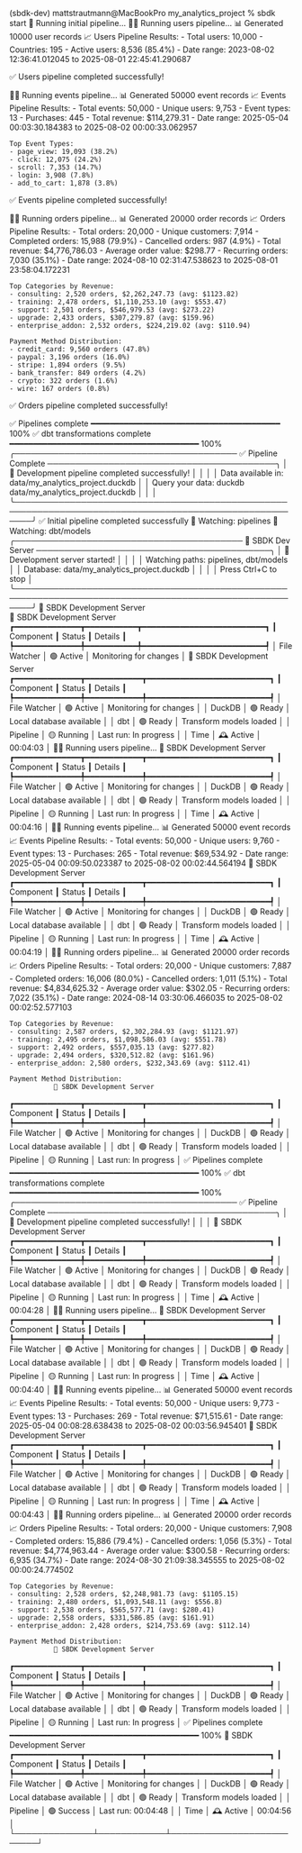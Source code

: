 (sbdk-dev) mattstrautmann@MacBookPro my_analytics_project % sbdk start
🚀 Running initial pipeline...
🏃‍♂️ Running users pipeline...
📊 Generated 10000 user records
📈 Users Pipeline Results:
    - Total users: 10,000
    - Countries: 195
    - Active users: 8,536 (85.4%)
    - Date range: 2023-08-02 12:36:41.012045 to 2025-08-01 22:45:41.290687
    
✅ Users pipeline completed successfully!

🏃‍♂️ Running events pipeline...
📊 Generated 50000 event records
📈 Events Pipeline Results:
    - Total events: 50,000
    - Unique users: 9,753
    - Event types: 13
    - Purchases: 445
    - Total revenue: $114,279.31
    - Date range: 2025-05-04 00:03:30.184383 to 2025-08-02 00:00:33.062957

    Top Event Types:
    - page_view: 19,093 (38.2%)
    - click: 12,075 (24.2%)
    - scroll: 7,353 (14.7%)
    - login: 3,908 (7.8%)
    - add_to_cart: 1,878 (3.8%)
✅ Events pipeline completed successfully!

🏃‍♂️ Running orders pipeline...
📊 Generated 20000 order records
📈 Orders Pipeline Results:
    - Total orders: 20,000
    - Unique customers: 7,914
    - Completed orders: 15,988 (79.9%)
    - Cancelled orders: 987 (4.9%)
    - Total revenue: $4,776,786.03
    - Average order value: $298.77
    - Recurring orders: 7,030 (35.1%)
    - Date range: 2024-08-10 02:31:47.538623 to 2025-08-01 23:58:04.172231

    Top Categories by Revenue:
    - consulting: 2,520 orders, $2,262,247.73 (avg: $1123.82)
    - training: 2,478 orders, $1,110,253.10 (avg: $553.47)
    - support: 2,501 orders, $546,979.53 (avg: $273.22)
    - upgrade: 2,433 orders, $307,279.87 (avg: $159.96)
    - enterprise_addon: 2,532 orders, $224,219.02 (avg: $110.94)

    Payment Method Distribution:
    - credit_card: 9,560 orders (47.8%)
    - paypal: 3,196 orders (16.0%)
    - stripe: 1,894 orders (9.5%)
    - bank_transfer: 849 orders (4.2%)
    - crypto: 322 orders (1.6%)
    - wire: 167 orders (0.8%)
✅ Orders pipeline completed successfully!

  ✅ Pipelines complete           ━━━━━━━━━━━━━━━━━━━━━━━━━━━━━━━━━━━━━━━━ 100%
  ✅ dbt transformations complete ━━━━━━━━━━━━━━━━━━━━━━━━━━━━━━━━━━━━━━━━ 100%
╭──────────────────────────────────────── ✅ Pipeline Complete ─────────────────────────────────────────╮
│ 🎉 Development pipeline completed successfully!                                                       │
│                                                                                                       │
│ Data available in: data/my_analytics_project.duckdb                                                   │
│ Query your data: duckdb data/my_analytics_project.duckdb                                              │
│                                                                                                       │
╰───────────────────────────────────────────────────────────────────────────────────────────────────────╯
✅ Initial pipeline completed successfully
👀 Watching: pipelines
👀 Watching: dbt/models
╭───────────────────────────────────────── 🚀 SBDK Dev Server ──────────────────────────────────────────╮
│ 🎉 Development server started!                                                                        │
│                                                                                                       │
│ Watching paths: pipelines, dbt/models                                                                 │
│ Database: data/my_analytics_project.duckdb                                                            │
│                                                                                                       │
│ Press Ctrl+C to stop                                                                                  │
╰───────────────────────────────────────────────────────────────────────────────────────────────────────╯
              🚀 SBDK Development Server               
              🚀 SBDK Development Server               
┏━━━━━━━━━━━━━━┳━━━━━━━━━━━┳━━━━━━━━━━━━━━━━━━━━━━━━━━┓
┃ Component    ┃ Status    ┃ Details                  ┃
┡━━━━━━━━━━━━━━╇━━━━━━━━━━━╇━━━━━━━━━━━━━━━━━━━━━━━━━━┩
│ File Watcher │ 🟢 Active │ Monitoring for changes   │
               🚀 SBDK Development Server               
┏━━━━━━━━━━━━━━┳━━━━━━━━━━━━┳━━━━━━━━━━━━━━━━━━━━━━━━━━┓
┃ Component    ┃ Status     ┃ Details                  ┃
┡━━━━━━━━━━━━━━╇━━━━━━━━━━━━╇━━━━━━━━━━━━━━━━━━━━━━━━━━┩
│ File Watcher │ 🟢 Active  │ Monitoring for changes   │
│ DuckDB       │ 🟢 Ready   │ Local database available │
│ dbt          │ 🟢 Ready   │ Transform models loaded  │
│ Pipeline     │ 🟡 Running │ Last run: In progress    │
│ Time         │ 🕰️ Active   │ 00:04:03                 │
🏃‍♂️ Running users pipeline...
               🚀 SBDK Development Server               
┏━━━━━━━━━━━━━━┳━━━━━━━━━━━━┳━━━━━━━━━━━━━━━━━━━━━━━━━━┓
┃ Component    ┃ Status     ┃ Details                  ┃
┡━━━━━━━━━━━━━━╇━━━━━━━━━━━━╇━━━━━━━━━━━━━━━━━━━━━━━━━━┩
│ File Watcher │ 🟢 Active  │ Monitoring for changes   │
│ DuckDB       │ 🟢 Ready   │ Local database available │
│ dbt          │ 🟢 Ready   │ Transform models loaded  │
│ Pipeline     │ 🟡 Running │ Last run: In progress    │
│ Time         │ 🕰️ Active   │ 00:04:16                 │
🏃‍♂️ Running events pipeline...
📊 Generated 50000 event records
📈 Events Pipeline Results:
    - Total events: 50,000
    - Unique users: 9,760
    - Event types: 13
    - Purchases: 265
    - Total revenue: $69,534.92
    - Date range: 2025-05-04 00:09:50.023387 to 2025-08-02 00:02:44.564194
               🚀 SBDK Development Server               
┏━━━━━━━━━━━━━━┳━━━━━━━━━━━━┳━━━━━━━━━━━━━━━━━━━━━━━━━━┓
┃ Component    ┃ Status     ┃ Details                  ┃
┡━━━━━━━━━━━━━━╇━━━━━━━━━━━━╇━━━━━━━━━━━━━━━━━━━━━━━━━━┩
│ File Watcher │ 🟢 Active  │ Monitoring for changes   │
│ DuckDB       │ 🟢 Ready   │ Local database available │
│ dbt          │ 🟢 Ready   │ Transform models loaded  │
│ Pipeline     │ 🟡 Running │ Last run: In progress    │
│ Time         │ 🕰️ Active   │ 00:04:19                 │
🏃‍♂️ Running orders pipeline...
📊 Generated 20000 order records
📈 Orders Pipeline Results:
    - Total orders: 20,000
    - Unique customers: 7,887
    - Completed orders: 16,006 (80.0%)
    - Cancelled orders: 1,011 (5.1%)
    - Total revenue: $4,834,625.32
    - Average order value: $302.05
    - Recurring orders: 7,022 (35.1%)
    - Date range: 2024-08-14 03:30:06.466035 to 2025-08-02 00:02:52.577103

    Top Categories by Revenue:
    - consulting: 2,587 orders, $2,302,284.93 (avg: $1121.97)
    - training: 2,495 orders, $1,098,586.03 (avg: $551.78)
    - support: 2,492 orders, $557,035.13 (avg: $277.82)
    - upgrade: 2,494 orders, $320,512.82 (avg: $161.96)
    - enterprise_addon: 2,580 orders, $232,343.69 (avg: $112.41)

    Payment Method Distribution:
               🚀 SBDK Development Server               
┏━━━━━━━━━━━━━━┳━━━━━━━━━━━━┳━━━━━━━━━━━━━━━━━━━━━━━━━━┓
┃ Component    ┃ Status     ┃ Details                  ┃
┡━━━━━━━━━━━━━━╇━━━━━━━━━━━━╇━━━━━━━━━━━━━━━━━━━━━━━━━━┩
│ File Watcher │ 🟢 Active  │ Monitoring for changes   │
│ DuckDB       │ 🟢 Ready   │ Local database available │
│ dbt          │ 🟢 Ready   │ Transform models loaded  │
│ Pipeline     │ 🟡 Running │ Last run: In progress    │
  ✅ Pipelines complete           ━━━━━━━━━━━━━━━━━━━━━━━━━━━━━━━━━━━━━━━━ 100%
  ✅ dbt transformations complete ━━━━━━━━━━━━━━━━━━━━━━━━━━━━━━━━━━━━━━━━ 100%
╭──────────────────────────────────────── ✅ Pipeline Complete ─────────────────────────────────────────╮
│ 🎉 Development pipeline completed successfully!                                                       │
│                                                                                                       │
               🚀 SBDK Development Server               
┏━━━━━━━━━━━━━━┳━━━━━━━━━━━━┳━━━━━━━━━━━━━━━━━━━━━━━━━━┓
┃ Component    ┃ Status     ┃ Details                  ┃
┡━━━━━━━━━━━━━━╇━━━━━━━━━━━━╇━━━━━━━━━━━━━━━━━━━━━━━━━━┩
│ File Watcher │ 🟢 Active  │ Monitoring for changes   │
│ DuckDB       │ 🟢 Ready   │ Local database available │
│ dbt          │ 🟢 Ready   │ Transform models loaded  │
│ Pipeline     │ 🟡 Running │ Last run: In progress    │
│ Time         │ 🕰️ Active   │ 00:04:28                 │
🏃‍♂️ Running users pipeline...
               🚀 SBDK Development Server               
┏━━━━━━━━━━━━━━┳━━━━━━━━━━━━┳━━━━━━━━━━━━━━━━━━━━━━━━━━┓
┃ Component    ┃ Status     ┃ Details                  ┃
┡━━━━━━━━━━━━━━╇━━━━━━━━━━━━╇━━━━━━━━━━━━━━━━━━━━━━━━━━┩
│ File Watcher │ 🟢 Active  │ Monitoring for changes   │
│ DuckDB       │ 🟢 Ready   │ Local database available │
│ dbt          │ 🟢 Ready   │ Transform models loaded  │
│ Pipeline     │ 🟡 Running │ Last run: In progress    │
│ Time         │ 🕰️ Active   │ 00:04:40                 │
🏃‍♂️ Running events pipeline...
📊 Generated 50000 event records
📈 Events Pipeline Results:
    - Total events: 50,000
    - Unique users: 9,773
    - Event types: 13
    - Purchases: 269
    - Total revenue: $71,515.61
    - Date range: 2025-05-04 00:08:28.638438 to 2025-08-02 00:03:56.945401
               🚀 SBDK Development Server               
┏━━━━━━━━━━━━━━┳━━━━━━━━━━━━┳━━━━━━━━━━━━━━━━━━━━━━━━━━┓
┃ Component    ┃ Status     ┃ Details                  ┃
┡━━━━━━━━━━━━━━╇━━━━━━━━━━━━╇━━━━━━━━━━━━━━━━━━━━━━━━━━┩
│ File Watcher │ 🟢 Active  │ Monitoring for changes   │
│ DuckDB       │ 🟢 Ready   │ Local database available │
│ dbt          │ 🟢 Ready   │ Transform models loaded  │
│ Pipeline     │ 🟡 Running │ Last run: In progress    │
│ Time         │ 🕰️ Active   │ 00:04:43                 │
🏃‍♂️ Running orders pipeline...
📊 Generated 20000 order records
📈 Orders Pipeline Results:
    - Total orders: 20,000
    - Unique customers: 7,908
    - Completed orders: 15,886 (79.4%)
    - Cancelled orders: 1,056 (5.3%)
    - Total revenue: $4,774,963.44
    - Average order value: $300.58
    - Recurring orders: 6,935 (34.7%)
    - Date range: 2024-08-30 21:09:38.345555 to 2025-08-02 00:00:24.774502

    Top Categories by Revenue:
    - consulting: 2,528 orders, $2,248,981.73 (avg: $1105.15)
    - training: 2,480 orders, $1,093,548.11 (avg: $556.8)
    - support: 2,538 orders, $565,577.71 (avg: $280.41)
    - upgrade: 2,558 orders, $331,586.85 (avg: $161.91)
    - enterprise_addon: 2,428 orders, $214,753.69 (avg: $112.14)

    Payment Method Distribution:
               🚀 SBDK Development Server               
┏━━━━━━━━━━━━━━┳━━━━━━━━━━━━┳━━━━━━━━━━━━━━━━━━━━━━━━━━┓
┃ Component    ┃ Status     ┃ Details                  ┃
┡━━━━━━━━━━━━━━╇━━━━━━━━━━━━╇━━━━━━━━━━━━━━━━━━━━━━━━━━┩
│ File Watcher │ 🟢 Active  │ Monitoring for changes   │
│ DuckDB       │ 🟢 Ready   │ Local database available │
│ dbt          │ 🟢 Ready   │ Transform models loaded  │
│ Pipeline     │ 🟡 Running │ Last run: In progress    │
  ✅ Pipelines complete           ━━━━━━━━━━━━━━━━━━━━━━━━━━━━━━━━━━━━━━━━ 100%
               🚀 SBDK Development Server               
┏━━━━━━━━━━━━━━┳━━━━━━━━━━━━┳━━━━━━━━━━━━━━━━━━━━━━━━━━┓
┃ Component    ┃ Status     ┃ Details                  ┃
┡━━━━━━━━━━━━━━╇━━━━━━━━━━━━╇━━━━━━━━━━━━━━━━━━━━━━━━━━┩
│ File Watcher │ 🟢 Active  │ Monitoring for changes   │
│ DuckDB       │ 🟢 Ready   │ Local database available │
│ dbt          │ 🟢 Ready   │ Transform models loaded  │
│ Pipeline     │ 🟢 Success │ Last run: 00:04:48       │
│ Time         │ 🕰️ Active   │ 00:04:56                 │
└──────────────┴────────────┴──────────────────────────┘